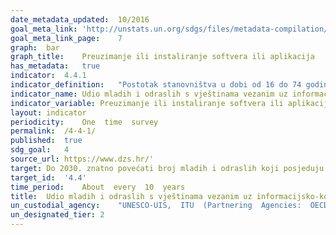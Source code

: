 ```yaml
---	
date_metadata_updated:	10/2016
goal_meta_link:	'http://unstats.un.org/sdgs/files/metadata-compilation/Metadata-Goal-4.pdf'
goal_meta_link_page:	7
graph:	bar
graph_title:	Preuzimanje ili instaliranje softvera ili aplikacija
has_metadata:	true
indicator:	4.4.1
indicator_definition:	"Postotak stanovništva u dobi od 16 do 74 godine koji su izvršavali određene aktivnosti povezane s računalom u posljednja tri mjeseca. Računalne aktivnosti za mjerenje IKT vještina su sljedeće: kopiranje ili premještanje datoteka između mapa, uređaja ili na oblaku, preuzimanje ili instaliranje softvera ili aplikacija, promjena postavki softvera, aplikacija ili uređaja, korištenje softvera za obradu teksta, kreiranje datoteka koje sadrže elemente kao što su tekst, slika, tablica, grafikon, animacija ili zvuk, korištenje softvera za tablične kalkulacije, korištenje  naprednih značajki softvera za tablične kalkulacije (funkcije, formule, makronaredbe), uređivanje fotografija, videozapisa ili audio datoteka, pisanje koda u programskom jeziku. Računalo podrazumijeva stolno računalo, prijenosno računalo (laptop), tablete (ili slično ručno računalo) ili mobilni telefon. Većina pojedinaca izvršit će više od jedne aktivnosti i stoga se očekuje više pozitivnih odgovora." 
indicator_name:	Udio mladih i odraslih s vještinama vezanim uz informacijsko-komunikacijsku tehnologiju (IKT), prema vrsti vještine
indicator_variable:	Preuzimanje ili instaliranje softvera ili aplikacija (%)
layout:	indicator
periodicity:	One  time  survey
permalink:	/4-4-1/
published:	true
sdg_goal:	4
source_url:	https://www.dzs.hr/'
target:	Do 2030. znatno povećati broj mladih i odraslih koji posjeduju relevantne vještine, uključujući tehničke i strukovne, za potrebe zapošljavanja, dobre poslove i poduzetništvo
target_id:	'4.4'
time_period:	About  every  10  years
title:	Udio mladih i odraslih s vještinama vezanim uz informacijsko-komunikacijsku tehnologiju (IKT), prema vrsti vještine
un_custodial_agency:	"UNESCO-UIS,  ITU  (Partnering  Agencies:  OECD)"
un_designated_tier:	2
---	
```

